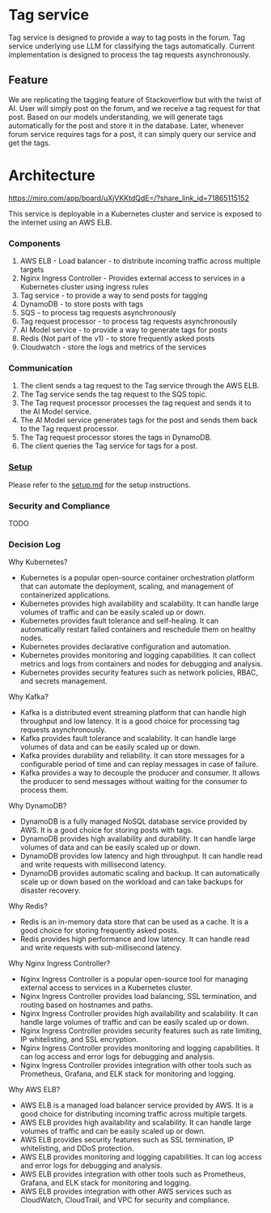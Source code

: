 # Tag service
Tag service is designed to provide a way to tag posts in the forum. Tag service underlying use LLM for classifying the tags automatically.
Current implementation is designed to process the tag requests asynchronously. 

## Feature
We are replicating the tagging feature of Stackoverflow but with the twist of AI.
User will simply post on the forum, and we receive a tag request for that post. Based on our models understanding, we will generate tags automatically for the post and store it in the database.
Later, whenever forum service requires tags for a post, it can simply query our service and get the tags.

# Architecture
https://miro.com/app/board/uXjVKKtdQdE=/?share_link_id=71865115152

This service is deployable in a Kubernetes cluster and service is exposed to the internet using an AWS ELB.

### Components
1. AWS ELB - Load balancer - to distribute incoming traffic across multiple targets
2. Nginx Ingress Controller - Provides external access to services in a Kubernetes cluster using ingress rules
3. Tag service - to provide a way to send posts for tagging
4. DynamoDB - to store posts with tags
5. SQS - to process tag requests asynchronously
6. Tag request processor - to process tag requests asynchronously
7. AI Model service - to provide a way to generate tags for posts
8. Redis (Not part of the v1) - to store frequently asked posts 
9. Cloudwatch - store the logs and metrics of the services

### Communication
1. The client sends a tag request to the Tag service through the AWS ELB.
2. The Tag service sends the tag request to the SQS topic.
3. The Tag request processor processes the tag request and sends it to the AI Model service.
4. The AI Model service generates tags for the post and sends them back to the Tag request processor.
5. The Tag request processor stores the tags in DynamoDB.
6. The client queries the Tag service for tags for a post.

### [Setup](SETUP)  

Please refer to the [setup.md](SETUP) for the setup instructions.


### Security and Compliance
TODO

### Decision Log
Why Kubernetes?
- Kubernetes is a popular open-source container orchestration platform that can automate the deployment, scaling, and management of containerized applications.
- Kubernetes provides high availability and scalability. It can handle large volumes of traffic and can be easily scaled up or down.
- Kubernetes provides fault tolerance and self-healing. It can automatically restart failed containers and reschedule them on healthy nodes.
- Kubernetes provides declarative configuration and automation.
- Kubernetes provides monitoring and logging capabilities. It can collect metrics and logs from containers and nodes for debugging and analysis.
- Kubernetes provides security features such as network policies, RBAC, and secrets management. 

Why Kafka?
- Kafka is a distributed event streaming platform that can handle high throughput and low latency. It is a good choice for processing tag requests asynchronously.
- Kafka provides fault tolerance and scalability. It can handle large volumes of data and can be easily scaled up or down.
- Kafka provides durability and reliability. It can store messages for a configurable period of time and can replay messages in case of failure.
- Kafka provides a way to decouple the producer and consumer. It allows the producer to send messages without waiting for the consumer to process them.

Why DynamoDB?
- DynamoDB is a fully managed NoSQL database service provided by AWS. It is a good choice for storing posts with tags.
- DynamoDB provides high availability and durability. It can handle large volumes of data and can be easily scaled up or down.
- DynamoDB provides low latency and high throughput. It can handle read and write requests with millisecond latency.
- DynamoDB provides automatic scaling and backup. It can automatically scale up or down based on the workload and can take backups for disaster recovery.

Why Redis?
- Redis is an in-memory data store that can be used as a cache. It is a good choice for storing frequently asked posts.
- Redis provides high performance and low latency. It can handle read and write requests with sub-millisecond latency.

Why Nginx Ingress Controller?
- Nginx Ingress Controller is a popular open-source tool for managing external access to services in a Kubernetes cluster.
- Nginx Ingress Controller provides load balancing, SSL termination, and routing based on hostnames and paths.
- Nginx Ingress Controller provides high availability and scalability. It can handle large volumes of traffic and can be easily scaled up or down.
- Nginx Ingress Controller provides security features such as rate limiting, IP whitelisting, and SSL encryption.
- Nginx Ingress Controller provides monitoring and logging capabilities. It can log access and error logs for debugging and analysis.
- Nginx Ingress Controller provides integration with other tools such as Prometheus, Grafana, and ELK stack for monitoring and logging.

Why AWS ELB?
- AWS ELB is a managed load balancer service provided by AWS. It is a good choice for distributing incoming traffic across multiple targets.
- AWS ELB provides high availability and scalability. It can handle large volumes of traffic and can be easily scaled up or down.
- AWS ELB provides security features such as SSL termination, IP whitelisting, and DDoS protection.
- AWS ELB provides monitoring and logging capabilities. It can log access and error logs for debugging and analysis.
- AWS ELB provides integration with other tools such as Prometheus, Grafana, and ELK stack for monitoring and logging.
- AWS ELB provides integration with other AWS services such as CloudWatch, CloudTrail, and VPC for security and compliance.